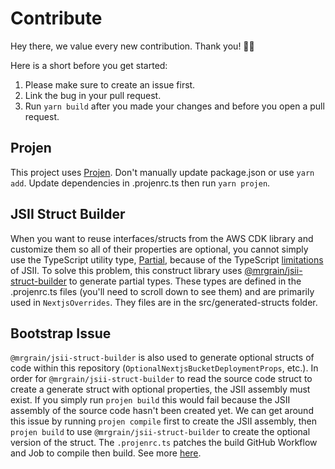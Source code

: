 # Contribute

Hey there, we value every new contribution. Thank you! 🙏🏼

Here is a short before you get started:

1. Please make sure to create an issue first.
2. Link the bug in your pull request.
3. Run `yarn build` after you made your changes and before you open a pull request.

## Projen
This project uses [Projen](https://projen.io/). Don't manually update package.json or use `yarn add`. Update dependencies in .projenrc.ts then run `yarn projen`.

## JSII Struct Builder
When you want to reuse interfaces/structs from the AWS CDK library and customize them so all of their properties are optional, you cannot simply use the TypeScript utility type, [Partial](https://www.typescriptlang.org/docs/handbook/utility-types.html#partialtype), because of the TypeScript [limitations](https://aws.github.io/jsii/user-guides/lib-author/typescript-restrictions/#typescript-mapped-types) of JSII. To solve this problem, this construct library uses [@mrgrain/jsii-struct-builder](https://github.com/mrgrain/jsii-struct-builder) to generate partial types. These types are defined in the .projenrc.ts files (you'll need to scroll down to see them) and are primarily used in `NextjsOverrides`. They files are in the src/generated-structs folder.

## Bootstrap Issue
`@mrgrain/jsii-struct-builder` is also used to generate optional structs of code within this repository (`OptionalNextjsBucketDeploymentProps`, etc.). In order for `@mrgrain/jsii-struct-builder` to read the source code struct to create a generate struct with optional properties, the JSII assembly must exist. If you simply run `projen build` this would fail because the JSII assembly of the source code hasn't been created yet. We can get around this issue by running `projen compile` first to create the JSII assembly, then `projen build` to use `@mrgrain/jsii-struct-builder` to create the optional version of the struct. The `.projenrc.ts` patches the build GitHub Workflow and Job to compile then build. See more [here](https://github.com/mrgrain/jsii-struct-builder/issues/174#issuecomment-1850496788).
